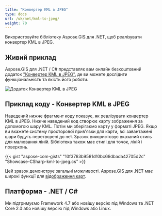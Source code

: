 ```yaml
---
title: "Конвертер KML в JPEG"
type: docs
url: /uk/net/kml-to-jpeg/
weight: 70
---
```


Використовуйте бібліотеку Aspose.GIS для .NET, щоб реалізувати конвертер KML в JPEG.

## **Живий приклад**

Aspose.GIS для .NET / C# представляє вам онлайн безкоштовний додаток ["Конвертер KML в JPEG"](https://products.aspose.app/gis/viewer/kml-to-jpeg), де ви можете дослідити функціональність та якість його роботи.

![Додаток Конвертер KML в JPEG](viewer.png)

## **Приклад коду - Конвертер KML в JPEG**

Наведений нижче фрагмент коду показує, як реалізувати конвертер KML в JPEG. Нижче наведений код створює карту зображення за допомогою шару KML. Потім ми зберігаємо карту у форматі JPEG. Якщо ви вкажете систему просторової прив'язки для карти, всі завантажені шари будуть перетворені до неї.
Зразок використовує вказаний стиль для малювання ліній. Бібліотека також має стилі для точок, ліній і поверхонь.

{{< gist "aspose-com-gists" "10f3783b9581d10bc69dbada42705d2c" "Showcase-CSharp-kml-to-jpeg.cs" >}}

Цей зразок демонструє загальні можливості. Aspose.GIS для .NET має широкі функції для [відображення карт](https://docs.aspose.com/gis/net/map-rendering/).

## **Платформа - .NET / C#**

Ми підтримуємо Framework 4.7 або новішу версію під Windows та .NET Core 2.0 або новішу версію під Windows або Linux.
